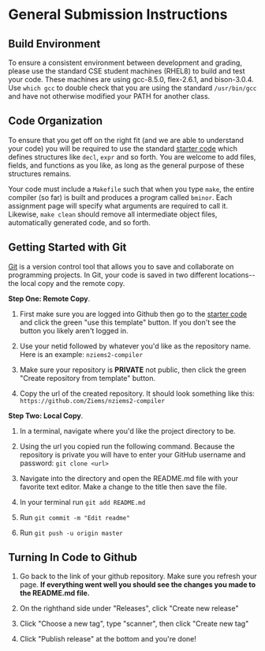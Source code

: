 # General Submission Instructions

## Build Environment

To ensure a consistent environment between development and grading,
please use the standard CSE student machines (RHEL8) to build and test your code.
These machines are using gcc-8.5.0, flex-2.6.1, and bison-3.0.4.
Use `which gcc` to double check that you are using the standard `/usr/bin/gcc`
and have not otherwise modified your PATH for another class.

## Code Organization

To ensure that you get off on the right fit (and we are able to understand your code)
you will be required to use the standard [starter code](http://github.com/dthain/compilerbook-starter-code)
which defines structures like `decl`, `expr` and so forth.  You are welcome to add files,
fields, and functions as you like, as long as the general purpose of these structures remains.

Your code must include a `Makefile` such that when you type `make`, the entire compiler (so far)
is built and produces a program called `bminor`. Each assignment page will specify what arguments are required to call it.
Likewise, `make clean` should remove all intermediate object files, automatically generated code, and so forth.

## Getting Started with Git

[Git](https://git-scm.com/) is a version control tool that allows you to save and collaborate on programming projects. In Git, your code is saved in two different locations--the local copy and the remote copy.

**Step One: Remote Copy**. 
1) First make sure you are logged into Github then go to the [starter code](http://github.com/dthain/compilerbook-starter-code) and click the green "use this template" button. If you don't see the button you likely aren't logged in.

2) Use your netid followed by whatever you'd like as the repository name. Here is an example: `nziems2-compiler`

3) Make sure your repository is **PRIVATE** not public, then click the green "Create repository from template" button.

4) Copy the url of the created repository. It should look something like this:
`https://github.com/Ziems/nziems2-compiler`

**Step Two: Local Copy**.
1) In a terminal, navigate where you'd like the project directory to be.

2) Using the url you copied run the following command. Because the repository is private you will have to enter your GitHub username and password:
`git clone <url>`

3) Navigate into the directory and open the README.md file with your favorite text editor. Make a change to the title then save the file.

4) In your terminal run `git add README.md`

5) Run `git commit -m "Edit readme"`

6) Run `git push -u origin master` 

## Turning In Code to Github

1) Go back to the link of your github repository. Make sure you refresh your page. **If everything went well you should see the changes you made to the README.md file.**

2) On the righthand side under "Releases", click "Create new release"

3) Click "Choose a new tag", type "scanner", then click "Create new tag"

4) Click "Publish release" at the bottom and you're done!